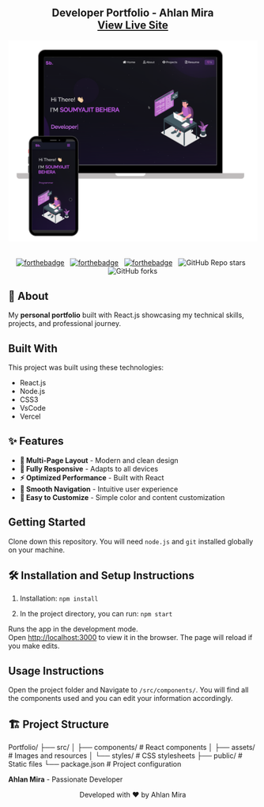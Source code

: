 <h2 align="center">
  Developer Portfolio - Ahlan Mira <br/>
  <a href="https://ahlan-portfolio.vercel.app/" target="_blank">View Live Site</a>
</h2>

<div align="center">
  <img alt="Demo" src="./Images/readme-img1.png" />
</div>

<br/>

<center>

[![forthebadge](https://forthebadge.com/images/badges/built-with-love.svg)](https://forthebadge.com) &nbsp;
[![forthebadge](https://forthebadge.com/images/badges/made-with-javascript.svg)](https://forthebadge.com) &nbsp;
[![forthebadge](https://forthebadge.com/images/badges/open-source.svg)](https://forthebadge.com) &nbsp;
![GitHub Repo stars](https://img.shields.io/github/stars/Ahlan06/Portfolio?color=red&logo=github&style=for-the-badge) &nbsp;
![GitHub forks](https://img.shields.io/github/forks/Ahlan06/Portfolio?color=red&logo=github&style=for-the-badge)

</center>

## 🚀 About

My **personal portfolio** built with React.js showcasing my technical skills, projects, and professional journey.

## Built With

This project was built using these technologies:

- React.js
- Node.js
- CSS3
- VsCode
- Vercel

## ✨ Features

- **📖 Multi-Page Layout** - Modern and clean design
- **🎨 Fully Responsive** - Adapts to all devices
- **⚡ Optimized Performance** - Built with React
- **🎯 Smooth Navigation** - Intuitive user experience
- **🔧 Easy to Customize** - Simple color and content customization

## Getting Started

Clone down this repository. You will need `node.js` and `git` installed globally on your machine.

## 🛠 Installation and Setup Instructions

1. Installation: `npm install`

2. In the project directory, you can run: `npm start`

Runs the app in the development mode.\
Open [http://localhost:3000](http://localhost:3000) to view it in the browser.
The page will reload if you make edits.

## Usage Instructions

Open the project folder and Navigate to `/src/components/`. 
You will find all the components used and you can edit your information accordingly.

## 🏗 Project Structure

Portfolio/
├── src/
│ ├── components/ # React components
│ ├── assets/ # Images and resources
│ └── styles/ # CSS stylesheets
├── public/ # Static files
└── package.json # Project configuration


**Ahlan Mira** - Passionate Developer


<div align="center">
  Developed with ❤️ by Ahlan Mira
</div>

